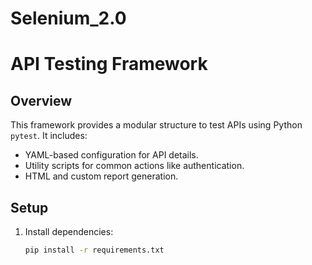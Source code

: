 # Selenium_2.0









# API Testing Framework

## Overview
This framework provides a modular structure to test APIs using Python `pytest`. It includes:
- YAML-based configuration for API details.
- Utility scripts for common actions like authentication.
- HTML and custom report generation.

## Setup
1. Install dependencies:
   ```bash
   pip install -r requirements.txt